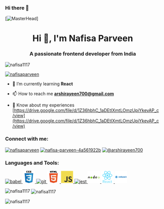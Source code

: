 ### Hi there 👋

<!--
**Nafisa1117/Nafisa1117** is a ✨ _special_ ✨ repository because its `README.md` (this file) appears on your GitHub profile.

Here are some ideas to get you started:

- 🔭 I’m currently working on ...
- 🌱 I’m currently learning ...
- 👯 I’m looking to collaborate on ...
- 🤔 I’m looking for help with ...
- 💬 Ask me about ...
- 📫 How to reach me: ...
- 😄 Pronouns: ...
- ⚡ Fun fact: ...
-->
[![MasterHead](https://mir-s3-cdn-cf.behance.net/project_modules/max_1200/3c00f6105775659.5f84899401909.gif)]
<h1 align="center">Hi 👋, I'm Nafisa Parveen</h1>
<h3 align="center">A passionate frontend developer from India</h3>


<p align="left"> <img src="https://komarev.com/ghpvc/?username=nafisa1117&label=Profile%20views&color=0e75b6&style=flat" alt="nafisa1117" /> </p>

<p align="left"> <a href="https://twitter.com/nafisaparveen" target="blank"><img src="https://img.shields.io/twitter/follow/nafisaparveen?logo=twitter&style=for-the-badge" alt="nafisaparveen" /></a> </p>

- 🌱 I’m currently learning **React**

- 📫 How to reach me **arshirayeen700@gmail.com**

- 📄 Know about my experiences [https://drive.google.com/file/d/1Z36hbhC_1aDEtIXmtLOmzUpiYkevAP_c/view](https://drive.google.com/file/d/1Z36hbhC_1aDEtIXmtLOmzUpiYkevAP_c/view)

<h3 align="left">Connect with me:</h3>
<p align="left">
<a href="https://twitter.com/nafisaparveen" target="blank"><img align="center" src="https://raw.githubusercontent.com/rahuldkjain/github-profile-readme-generator/master/src/images/icons/Social/twitter.svg" alt="nafisaparveen" height="30" width="40" /></a>
<a href="https://linkedin.com/in/nafisa-parveen-4a561922b" target="blank"><img align="center" src="https://raw.githubusercontent.com/rahuldkjain/github-profile-readme-generator/master/src/images/icons/Social/linked-in-alt.svg" alt="nafisa-parveen-4a561922b" height="30" width="40" /></a>
<a href="https://www.hackerrank.com/@arshirayeen700" target="blank"><img align="center" src="https://raw.githubusercontent.com/rahuldkjain/github-profile-readme-generator/master/src/images/icons/Social/hackerrank.svg" alt="@arshirayeen700" height="30" width="40" /></a>
</p>

<h3 align="left">Languages and Tools:</h3>
<p align="left"> <a href="https://babeljs.io/" target="_blank" rel="noreferrer"> <img src="https://www.vectorlogo.zone/logos/babeljs/babeljs-icon.svg" alt="babel" width="40" height="40"/> </a> <a href="https://www.w3schools.com/css/" target="_blank" rel="noreferrer"> <img src="https://raw.githubusercontent.com/devicons/devicon/master/icons/css3/css3-original-wordmark.svg" alt="css3" width="40" height="40"/> </a> <a href="https://git-scm.com/" target="_blank" rel="noreferrer"> <img src="https://www.vectorlogo.zone/logos/git-scm/git-scm-icon.svg" alt="git" width="40" height="40"/> </a> <a href="https://www.w3.org/html/" target="_blank" rel="noreferrer"> <img src="https://raw.githubusercontent.com/devicons/devicon/master/icons/html5/html5-original-wordmark.svg" alt="html5" width="40" height="40"/> </a> <a href="https://developer.mozilla.org/en-US/docs/Web/JavaScript" target="_blank" rel="noreferrer"> <img src="https://raw.githubusercontent.com/devicons/devicon/master/icons/javascript/javascript-original.svg" alt="javascript" width="40" height="40"/> </a> <a href="https://jestjs.io" target="_blank" rel="noreferrer"> <img src="https://www.vectorlogo.zone/logos/jestjsio/jestjsio-icon.svg" alt="jest" width="40" height="40"/> </a> <a href="https://nodejs.org" target="_blank" rel="noreferrer"> <img src="https://raw.githubusercontent.com/devicons/devicon/master/icons/nodejs/nodejs-original-wordmark.svg" alt="nodejs" width="40" height="40"/> </a> <a href="https://reactjs.org/" target="_blank" rel="noreferrer"> <img src="https://raw.githubusercontent.com/devicons/devicon/master/icons/react/react-original-wordmark.svg" alt="react" width="40" height="40"/> </a> <a href="https://webpack.js.org" target="_blank" rel="noreferrer"> <img src="https://raw.githubusercontent.com/devicons/devicon/d00d0969292a6569d45b06d3f350f463a0107b0d/icons/webpack/webpack-original-wordmark.svg" alt="webpack" width="40" height="40"/> </a> </p>

<p><img align="left" src="https://github-readme-stats.vercel.app/api/top-langs?username=nafisa1117&show_icons=true&locale=en&layout=compact" alt="nafisa1117" /></p>

<p>&nbsp;<img align="center" src="https://github-readme-stats.vercel.app/api?username=nafisa1117&show_icons=true&locale=en" alt="nafisa1117" /></p>

<p><img align="center" src="https://github-readme-streak-stats.herokuapp.com/?user=nafisa1117&" alt="nafisa1117" /></p>

